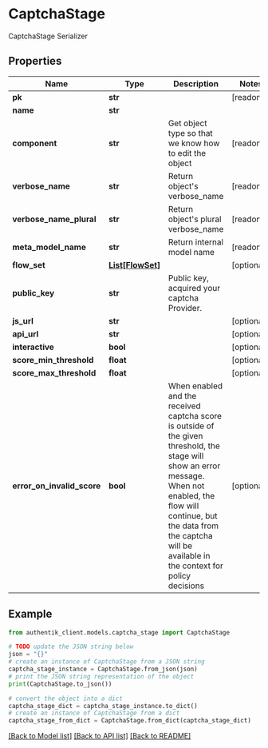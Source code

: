 # CaptchaStage

CaptchaStage Serializer

## Properties

Name | Type | Description | Notes
------------ | ------------- | ------------- | -------------
**pk** | **str** |  | [readonly] 
**name** | **str** |  | 
**component** | **str** | Get object type so that we know how to edit the object | [readonly] 
**verbose_name** | **str** | Return object&#39;s verbose_name | [readonly] 
**verbose_name_plural** | **str** | Return object&#39;s plural verbose_name | [readonly] 
**meta_model_name** | **str** | Return internal model name | [readonly] 
**flow_set** | [**List[FlowSet]**](FlowSet.md) |  | [optional] 
**public_key** | **str** | Public key, acquired your captcha Provider. | 
**js_url** | **str** |  | [optional] 
**api_url** | **str** |  | [optional] 
**interactive** | **bool** |  | [optional] 
**score_min_threshold** | **float** |  | [optional] 
**score_max_threshold** | **float** |  | [optional] 
**error_on_invalid_score** | **bool** | When enabled and the received captcha score is outside of the given threshold, the stage will show an error message. When not enabled, the flow will continue, but the data from the captcha will be available in the context for policy decisions | [optional] 

## Example

```python
from authentik_client.models.captcha_stage import CaptchaStage

# TODO update the JSON string below
json = "{}"
# create an instance of CaptchaStage from a JSON string
captcha_stage_instance = CaptchaStage.from_json(json)
# print the JSON string representation of the object
print(CaptchaStage.to_json())

# convert the object into a dict
captcha_stage_dict = captcha_stage_instance.to_dict()
# create an instance of CaptchaStage from a dict
captcha_stage_from_dict = CaptchaStage.from_dict(captcha_stage_dict)
```
[[Back to Model list]](../README.md#documentation-for-models) [[Back to API list]](../README.md#documentation-for-api-endpoints) [[Back to README]](../README.md)


